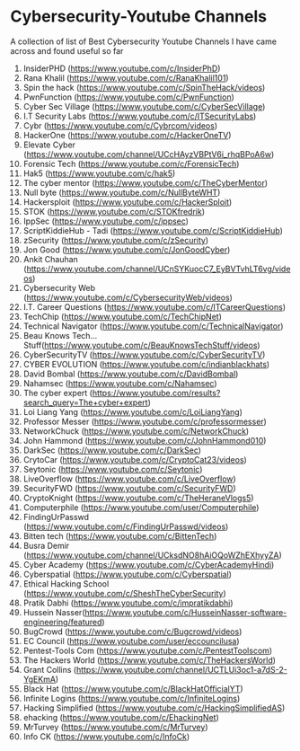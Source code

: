 # Cybersecurity-Youtube Channels
A collection of list of Best Cybersecurity Youtube Channels I have came across and found useful so far
1. InsiderPHD (https://www.youtube.com/c/InsiderPhD)
2. Rana Khalil (https://www.youtube.com/c/RanaKhalil101)
3. Spin the hack (https://www.youtube.com/c/SpinTheHack/videos)
4. PwnFunction (https://www.youtube.com/c/PwnFunction)
5. Cyber Sec Village (https://www.youtube.com/c/CyberSecVillage)
6. I.T Security Labs (https://www.youtube.com/c/ITSecurityLabs)
7. Cybr (https://www.youtube.com/c/Cybrcom/videos)
8. HackerOne (https://www.youtube.com/c/HackerOneTV) 
9. Elevate Cyber (https://www.youtube.com/channel/UCcHAyzVBPtV6i_rhqBPoA6w)
10. Forensic Tech (https://www.youtube.com/c/ForensicTech)
11. Hak5 (https://www.youtube.com/c/hak5)
12. The cyber mentor (https://www.youtube.com/c/TheCyberMentor)
13. Null byte (https://www.youtube.com/c/NullByteWHT)
14. Hackersploit (https://www.youtube.com/c/HackerSploit)
15. STOK (https://www.youtube.com/c/STOKfredrik)
16. IppSec (https://www.youtube.com/c/ippsec)
17. ScriptKiddieHub - Tadi (https://www.youtube.com/c/ScriptKiddieHub)
18. zSecurity (https://www.youtube.com/c/zSecurity)
19. Jon Good (https://www.youtube.com/c/JonGoodCyber)
20. Ankit Chauhan (https://www.youtube.com/channel/UCnSYKuocC7_EyBVTvhLT6vg/videos) 
21. Cybersecurity Web (https://www.youtube.com/c/CybersecurityWeb/videos)
22. I.T. Career Questions (https://www.youtube.com/c/ITCareerQuestions)
23. TechChip (https://www.youtube.com/c/TechChipNet)
24. Technical Navigator (https://www.youtube.com/c/TechnicalNavigator)
25. Beau Knows Tech... Stuff(https://www.youtube.com/c/BeauKnowsTechStuff/videos)
26. CyberSecurityTV (https://www.youtube.com/c/CyberSecurityTV)
27. CYBER EVOLUTION (https://www.youtube.com/c/indianblackhats)
28. David Bombal (https://www.youtube.com/c/DavidBombal)
29. Nahamsec (https://www.youtube.com/c/Nahamsec)
30. The cyber expert (https://www.youtube.com/results?search_query=The+cyber+expert)
31. Loi Liang Yang (https://www.youtube.com/c/LoiLiangYang)
32. Professor Messer (https://www.youtube.com/c/professormesser)
33. NetworkChuck (https://www.youtube.com/c/NetworkChuck)
34. John Hammond (https://www.youtube.com/c/JohnHammond010)
35. DarkSec (https://www.youtube.com/c/DarkSec)
36. CrytoCar (https://www.youtube.com/c/CryptoCat23/videos)
37. Seytonic (https://www.youtube.com/c/Seytonic)
38. LiveOverflow (https://www.youtube.com/c/LiveOverflow)
39. SecurityFWD (https://www.youtube.com/c/SecurityFWD)
40. CryptoKnight (https://www.youtube.com/c/TheHeraneVlogs5)
41. Computerphile (https://www.youtube.com/user/Computerphile)
42. FindingUrPasswd (https://www.youtube.com/c/FindingUrPasswd/videos)
43. Bitten tech (https://www.youtube.com/c/BittenTech)
44. Busra Demir (https://www.youtube.com/channel/UCksdNO8hAiOQoWZhEXhyyZA)
45. Cyber Academy (https://www.youtube.com/c/CyberAcademyHindi)
46. Cyberspatial (https://www.youtube.com/c/Cyberspatial)
47. Ethical Hacking School (https://www.youtube.com/c/SheshTheCyberSecurity)
48. Pratik Dabhi (https://www.youtube.com/c/impratikdabhi)
49. Hussein Nasser(https://www.youtube.com/c/HusseinNasser-software-engineering/featured)
50. BugCrowd (https://www.youtube.com/c/Bugcrowd/videos)
51. EC Council (https://www.youtube.com/user/eccouncilusa)
52. Pentest-Tools Com (https://www.youtube.com/c/PentestToolscom)
53. The Hackers World (https://www.youtube.com/c/TheHackersWorld)
54. Grant Collins (https://www.youtube.com/channel/UCTLUi3oc1-a7dS-2-YgEKmA)
55. Black Hat (https://www.youtube.com/c/BlackHatOfficialYT)
56. Infinite Logins (https://www.youtube.com/c/InfiniteLogins)
57. Hacking Simplified (https://www.youtube.com/c/HackingSimplifiedAS)
58. ehacking (https://www.youtube.com/c/EhackingNet)
59. MrTurvey (https://www.youtube.com/c/MrTurvey)
60. Info CK (https://www.youtube.com/c/InfoCk)
